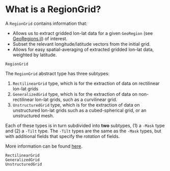 # What is a RegionGrid?

A `RegionGrid` contains information that:
* Allows us to extract gridded lon-lat data for a given `GeoRegion` (see [GeoRegions.jl](https://github.com/GeoRegionsEcosystem/GeoRegions.jl)) of interest.
* Subset the relevant longitude/latitude vectors from the initial grid.
* Allows for easy spatial-averaging of extracted gridded lon-lat data, weighted by latitude.

```@docs
RegionGrid
```

The `RegionGrid` abstract type has three subtypes:
1. `RectilinearGrid` type, which is for the extraction of data on rectilinear lon-lat grids
2. `GeneralizedGrid` type, which is for the extraction of data on non-rectilinear lon-lat grids, such as a curvilinear grid.
3. `UnstructuredGrid` type, which is for the extraction of data on unstructured lon-lat grids such as a cubed-spherical grid, or an unstructured mesh.

Each of these types is in turn subdivided into **two** subtypes, (1) a `-Mask` type and (2) a `-Tilt` type. The `-Tilt` types are the same as the `-Mask` types, but with additional fields that specify the _rotation_ of fields.

More information can be found [here](/types).

```@docs
RectilinearGrid
GeneralizedGrid
UnstructuredGrid
```